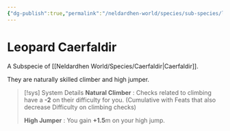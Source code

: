 ```yaml
---
{"dg-publish":true,"permalink":"/neldardhen-world/species/sub-species/leopard-caerfaldir/"}
---
```


# Leopard Caerfaldir
A Subspecie of [[Neldardhen World/Species/Caerfaldir\|Caerfaldir]].

They are naturally skilled climber and high jumper.

>[!sys] System Details
> **Natural Climber** : Checks related to climbing have a **-2** on their difficulty for you. (Cumulative with Feats that also decrease Difficulty on climbing checks)
> 
> **High Jumper** : You gain **+1.5**m on your high jump.